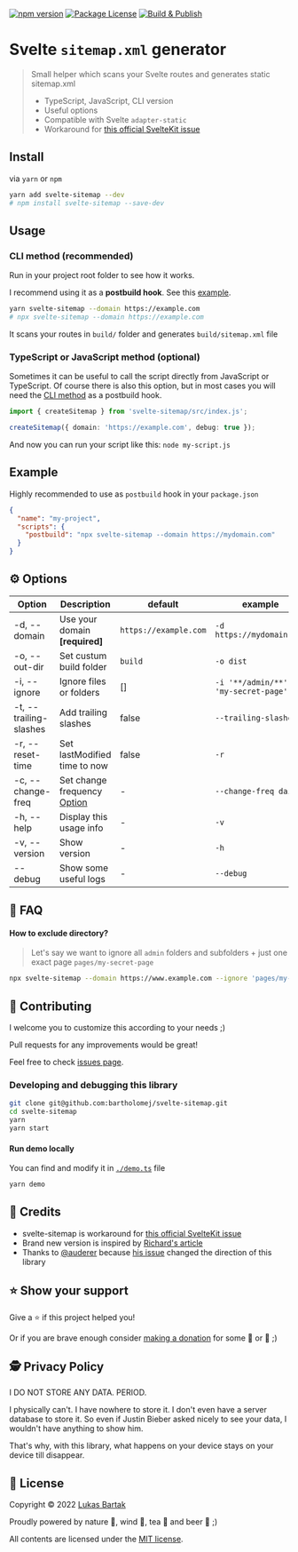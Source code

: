 [![npm version](https://badge.fury.io/js/svelte-sitemap.svg)](https://badge.fury.io/js/svelte-sitemap)
[![Package License](https://img.shields.io/npm/l/svelte-sitemap.svg)](https://www.npmjs.com/svelte-sitemap)
[![Build & Publish](https://github.com/bartholomej/svelte-sitemap/workflows/Build%20&%20Publish/badge.svg)](https://github.com/bartholomej/svelte-sitemap/actions)

# Svelte `sitemap.xml` generator

> Small helper which scans your Svelte routes and generates static sitemap.xml
>
> - TypeScript, JavaScript, CLI version
> - Useful options
> - Compatible with Svelte `adapter-static`
> - Workaround for [this official SvelteKit issue](https://github.com/sveltejs/kit/issues/1142)

## Install

via `yarn` or `npm`

```bash
yarn add svelte-sitemap --dev
# npm install svelte-sitemap --save-dev
```

## Usage

### CLI method (recommended)

Run in your project root folder to see how it works.

I recommend using it as a **postbuild hook**. See this [example](#example).

```bash
yarn svelte-sitemap --domain https://example.com
# npx svelte-sitemap --domain https://example.com
```

It scans your routes in `build/` folder and generates `build/sitemap.xml` file

### TypeScript or JavaScript method (optional)

Sometimes it can be useful to call the script directly from JavaScript or TypeScript. Of course there is also this option, but in most cases you will need the [CLI method](#cli-method-recommended) as a postbuild hook.

```typescript
import { createSitemap } from 'svelte-sitemap/src/index.js';

createSitemap({ domain: 'https://example.com', debug: true });
```

And now you can run your script like this: `node my-script.js`

## Example

Highly recommended to use as `postbuild` hook in your `package.json`

```json
{
  "name": "my-project",
  "scripts": {
    "postbuild": "npx svelte-sitemap --domain https://mydomain.com"
  }
}
```

## ⚙️ Options

| Option                 | Description                                                                                                                     | default               | example                                |
| ---------------------- | ------------------------------------------------------------------------------------------------------------------------------- | --------------------- | -------------------------------------- |
| -d, --domain           | Use your domain **[required]**                                                                                                  | `https://example.com` | `-d https://mydomain.com`              |
| -o, --out-dir          | Set custum build folder                                                                                                         | `build`               | `-o dist`                              |
| -i, --ignore           | Ignore files or folders                                                                                                         | []                    | `-i '**/admin/**' -i 'my-secret-page'` |
| -t, --trailing-slashes | Add trailing slashes                                                                                                            | false                 | `--trailing-slashes`                   |
| -r, --reset-time       | Set lastModified time to now                                                                                                    | false                 | `-r`                                   |
| -c, --change-freq      | Set change frequency [Option](https://github.com/bartholomej/svelte-sitemap/blob/master/src/interfaces/global.interface.ts#L22) | -                     | `--change-freq daily`                  |
| -h, --help             | Display this usage info                                                                                                         | -                     | `-v`                                   |
| -v, --version          | Show version                                                                                                                    | -                     | `-h`                                   |
| --debug                | Show some useful logs                                                                                                           | -                     | `--debug`                              |

## 🙋 FAQ

#### How to exclude directory?

> Let's say we want to ignore all `admin` folders and subfolders + just one exact page `pages/my-secret-page`

```bash
npx svelte-sitemap --domain https://www.example.com --ignore 'pages/my-secret-page' --ignore '**/admin/**'
```

## 🤝 Contributing

I welcome you to customize this according to your needs ;)

Pull requests for any improvements would be great!

Feel free to check [issues page](https://github.com/bartholomej/svelte-sitemap/issues).

### Developing and debugging this library

```bash
git clone git@github.com:bartholomej/svelte-sitemap.git
cd svelte-sitemap
yarn
yarn start
```

#### Run demo locally

You can find and modify it in [`./demo.ts`](./demo.ts) file

```bash
yarn demo
```

## 🙏 Credits

- svelte-sitemap is workaround for [this official SvelteKit issue](https://github.com/sveltejs/kit/issues/1142)
- Brand new version is inspired by [Richard's article](https://r-bt.com/learning/sveltekit-sitemap/)
- Thanks to [@auderer](https://github.com/auderer) because [his issue](https://github.com/bartholomej/svelte-sitemap/issues/1) changed the direction of this library

## ⭐️ Show your support

Give a ⭐️ if this project helped you!

Or if you are brave enough consider [making a donation](https://github.com/sponsors/bartholomej) for some 🍺 or 🍵 ;)

## 🕵️ Privacy Policy

I DO NOT STORE ANY DATA. PERIOD.

I physically can't. I have nowhere to store it. I don't even have a server database to store it. So even if Justin Bieber asked nicely to see your data, I wouldn't have anything to show him.

That's why, with this library, what happens on your device stays on your device till disappear.

## 📝 License

Copyright &copy; 2022 [Lukas Bartak](http://bartweb.cz)

Proudly powered by nature 🗻, wind 💨, tea 🍵 and beer 🍺 ;)

All contents are licensed under the [MIT license].

[mit license]: LICENSE
